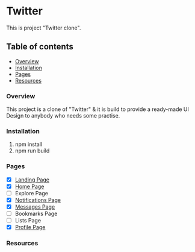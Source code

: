 # Twitter

This is project "Twitter clone".

## Table of contents
* [Overview](#overview)
* [Installation](#installation)
* [Pages](#pages)
* [Resources](#resources)

### Overview <a name="overview" />
This project is a clone of "Twitter" & it is build to provide a ready-made UI Design to anybody who needs some practise.

### Installation <a name="installation" />
1. npm install
2. npm run build

### Pages <a name="pages" />

- [x] [Landing Page](https://github.com/rakeshshubhu/Designs-for-practice/blob/master/twitter/src/pages/landing.html)
- [x] [Home Page](https://github.com/rakeshshubhu/Designs-for-practice/blob/master/twitter/src/pages/home.html)
- [ ] Explore Page
- [x] [Notifications Page](https://github.com/rakeshshubhu/Designs-for-practice/blob/master/twitter/src/pages/notification.html)
- [x] [Messages Page](https://github.com/rakeshshubhu/Designs-for-practice/blob/master/twitter/src/pages/messages.html)
- [ ] Bookmarks Page
- [ ] Lists Page
- [x] [Profile Page](https://github.com/rakeshshubhu/Designs-for-practice/blob/master/twitter/src/pages/profile.html)

### Resources <a name="resources" />



